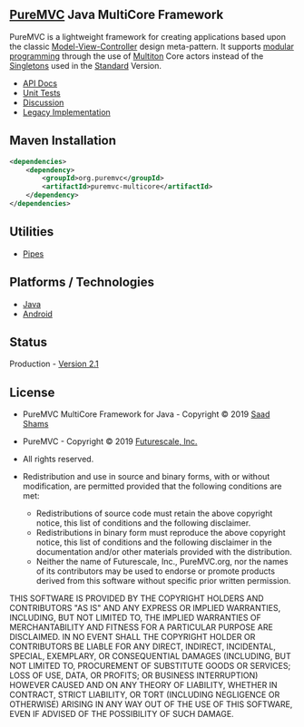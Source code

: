 ## [PureMVC](http://puremvc.github.com/) Java MultiCore Framework

PureMVC is a lightweight framework for creating applications based upon the classic [Model-View-Controller](http://en.wikipedia.org/wiki/Model-view-controller) design meta-pattern. It supports [modular programming](http://en.wikipedia.org/wiki/Modular_programming) through the use of [Multiton](http://en.wikipedia.org/wiki/Multiton) Core actors instead of the [Singletons](http://en.wikipedia.org/wiki/Singleton_pattern) used in the [Standard](https://github.com/PureMVC/puremvc-java-standard-framework/wiki) Version.

* [API Docs](http://puremvc.org/pages/docs/Java/multicore)
* [Unit Tests](http://puremvc.github.io/pages/images/screenshots/PureMVC-Shot-Java-Multicore-UnitTests.png)
* [Discussion](http://forums.puremvc.org/index.php/board,60.0.html)
* [Legacy Implementation](https://github.com/PureMVC/puremvc-java-multicore-framework/tree/1.0.9)

## Maven Installation
```xml
<dependencies>
    <dependency>
        <groupId>org.puremvc</groupId>
        <artifactId>puremvc-multicore</artifactId>
    </dependency>
</dependencies>
```

## Utilities
* [Pipes](https://github.com/PureMVC/puremvc-java-util-pipes/wiki)

## Platforms / Technologies
* [Java](https://en.wikipedia.org/wiki/Java_(programming_language))
* [Android](https://en.wikipedia.org/wiki/Android_(operating_system))

## Status
Production - [Version 2.1](https://github.com/PureMVC/puremvc-java-multicore-framework/blob/master/VERSION)

## License
* PureMVC MultiCore Framework for Java - Copyright © 2019 [Saad Shams](https://www.linkedin.com/in/muizz)
* PureMVC - Copyright © 2019 [Futurescale, Inc.](http://futurescale.com/)
* All rights reserved.

* Redistribution and use in source and binary forms, with or without modification, are permitted provided that the following conditions are met:

  * Redistributions of source code must retain the above copyright notice, this list of conditions and the following disclaimer.
  * Redistributions in binary form must reproduce the above copyright notice, this list of conditions and the following disclaimer in the documentation and/or other materials provided with the distribution.
  * Neither the name of Futurescale, Inc., PureMVC.org, nor the names of its contributors may be used to endorse or promote products derived from this software without specific prior written permission.

THIS SOFTWARE IS PROVIDED BY THE COPYRIGHT HOLDERS AND CONTRIBUTORS "AS IS" AND ANY EXPRESS OR IMPLIED WARRANTIES, INCLUDING, BUT NOT LIMITED TO, THE IMPLIED WARRANTIES OF MERCHANTABILITY AND FITNESS FOR A PARTICULAR PURPOSE ARE DISCLAIMED. IN NO EVENT SHALL THE COPYRIGHT HOLDER OR CONTRIBUTORS BE LIABLE FOR ANY DIRECT, INDIRECT, INCIDENTAL, SPECIAL, EXEMPLARY, OR CONSEQUENTIAL DAMAGES (INCLUDING, BUT NOT LIMITED TO, PROCUREMENT OF SUBSTITUTE GOODS OR SERVICES; LOSS OF USE, DATA, OR PROFITS; OR BUSINESS INTERRUPTION) HOWEVER CAUSED AND ON ANY THEORY OF LIABILITY, WHETHER IN CONTRACT, STRICT LIABILITY, OR TORT (INCLUDING NEGLIGENCE OR OTHERWISE) ARISING IN ANY WAY OUT OF THE USE OF THIS SOFTWARE, EVEN IF ADVISED OF THE POSSIBILITY OF SUCH DAMAGE.

